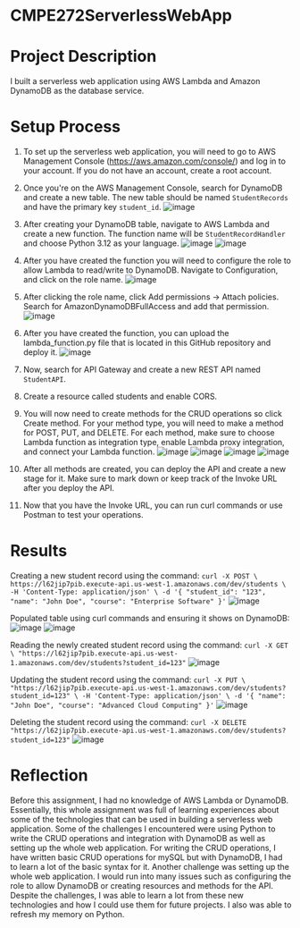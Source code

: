 # CMPE272ServerlessWebApp

# Project Description
I built a serverless web application using AWS Lambda and Amazon DynamoDB as the database service.

# Setup Process 
1) To set up the serverless web application, you will need to go to AWS Management Console (https://aws.amazon.com/console/) and log in to your account. If you do not have an account, create a root account. 

2) Once you're on the AWS Management Console, search for DynamoDB and create a new table. The new table should be named `StudentRecords` and have the primary key `student_id`.
![image](https://github.com/user-attachments/assets/7eb821ab-09ad-44fc-89a8-6bfe79db71fe)

3) After creating your DynamoDB table, navigate to AWS Lambda and create a new function. The function name will be `StudentRecordHandler` and choose Python 3.12 as your language. 
![image](https://github.com/user-attachments/assets/41840286-a5b6-4eb3-a748-a14b391018cd)
![image](https://github.com/user-attachments/assets/7a0a5bf3-0881-49b9-be41-ddda0e3ebc5b)

4) After you have created the function you will need to configure the role to allow Lambda to read/write to DynamoDB. Navigate to Configuration, and click on the role name.
![image](https://github.com/user-attachments/assets/66337903-b853-4589-b7bc-742c8853e56a)

6) After clicking the role name, click Add permissions -> Attach policies. Search for AmazonDynamoDBFullAccess and add that permission.
![image](https://github.com/user-attachments/assets/69807b2a-cb8f-4138-a22d-ec6142ae9133)

7) After you have created the function, you can upload the lambda_function.py file that is located in this GitHub repository and deploy it.
![image](https://github.com/user-attachments/assets/5230732d-4f39-44bf-b593-f6f43e18abe8)

8) Now, search for API Gateway and create a new REST API named `StudentAPI`.

9) Create a resource called students and enable CORS.

10) You will now need to create methods for the CRUD operations so click Create method. For your method type, you will need to make a method for POST, PUT, and DELETE. For each method, make sure to choose Lambda function as integration type, enable Lambda proxy integration, and connect your Lambda function.
![image](https://github.com/user-attachments/assets/6ffc6c58-6e8f-4259-a04e-d489a0fe4de6)
![image](https://github.com/user-attachments/assets/74ad18e7-34fd-4f4e-9d21-40e3953ba6a2)
![image](https://github.com/user-attachments/assets/675e75a9-b3a0-4d92-aefb-56fa09163ab8)
![image](https://github.com/user-attachments/assets/d9beab15-aad7-46a0-b605-f401b139cc28)

11) After all methods are created, you can deploy the API and create a new stage for it. Make sure to mark down or keep track of the Invoke URL after you deploy the API.
12) Now that you have the Invoke URL, you can run curl commands or use Postman to test your operations.

# Results
Creating a new student record using the command:
` curl -X POST \
  https://l62jip7pib.execute-api.us-west-1.amazonaws.com/dev/students \
  -H 'Content-Type: application/json' \
  -d '{ "student_id": "123", "name": "John Doe", "course": "Enterprise Software" }'
 `
![image](https://github.com/user-attachments/assets/4003fc85-4ee6-43a9-afa8-6c567655e27d)

Populated table using curl commands and ensuring it shows on DynamoDB:
![image](https://github.com/user-attachments/assets/924d7b95-aaf5-4ad3-97ee-a47a5929dd00)
![image](https://github.com/user-attachments/assets/b2cff561-a65c-4c97-bb5c-acf4a44fd024)


Reading the newly created student record using the command:
`curl -X GET \ "https://l62jip7pib.execute-api.us-west-1.amazonaws.com/dev/students?student_id=123"`
![image](https://github.com/user-attachments/assets/6b6b30b7-67c8-44dc-a9aa-579e885ea606)

Updating the student record using the command:
` curl -X PUT \ 
  "https://l62jip7pib.execute-api.us-west-1.amazonaws.com/dev/students?student_id=123" \
  -H 'Content-Type: application/json' \
  -d '{ "name": "John Doe", "course": "Advanced Cloud Computing" }'
`
![image](https://github.com/user-attachments/assets/8db0342d-2af8-450c-b597-88098c66798d)

Deleting the student record using the command:
`curl -X DELETE "https://l62jip7pib.execute-api.us-west-1.amazonaws.com/dev/students?student_id=123"`
![image](https://github.com/user-attachments/assets/9ffb31c5-b140-4726-8f93-c819d932ca8f)


# Reflection
Before this assignment, I had no knowledge of AWS Lambda or DynamoDB. Essentially, this whole assignment was full of learning experiences about some of the technologies that can be used in building a serverless web application. Some of the challenges I encountered were using Python to write the CRUD operations and integration with DynamoDB as well as setting up the whole web application. For writing the CRUD operations, I have written basic CRUD operations for mySQL but with DynamoDB, I had to learn a lot of the basic syntax for it. Another challenge was setting up the whole web application. I would run into many issues such as configuring the role to allow DynamoDB or creating resources and methods for the API. Despite the challenges, I was able to learn a lot from these new technologies and how I could use them for future projects. I also was able to refresh my memory on Python.
